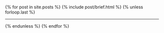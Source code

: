 ---
---

{% for post in site.posts %}
{% include post/brief.html %}
{% unless forloop.last %}<hr>{% endunless %}
{% endfor %}
